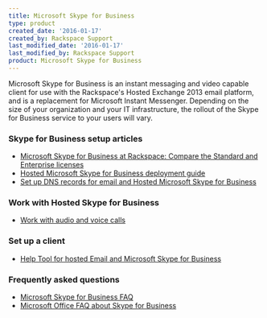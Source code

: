 ```yaml
---
title: Microsoft Skype for Business
type: product
created_date: '2016-01-17'
created_by: Rackspace Support
last_modified_date: '2016-01-17'
last_modified_by: Rackspace Support
product: Microsoft Skype for Business
---
```


Microsoft Skype for Business is an instant messaging and video capable
client for use with the Rackspace's Hosted Exchange 2013 email platform,
and is a replacement for Microsoft Instant Messenger. Depending on the
size of your organization and your IT infrastructure, the rollout of the
Skype for Business service to your users will vary.

###  Skype for Business setup articles

-   [Microsoft Skype for Business at Rackspace: Compare the Standard and
    Enterprise
    licenses](/how-to/microsoft-lync-at-rackspace-compare-the-standard-and-enterprise-licenses)
-   [Hosted Microsoft Skype for Business deployment
    guide](/how-to/hosted-microsoft-lync-at-rackspace-deployment-guide)
-   [Set up DNS records for email and Hosted Microsoft Skype for
    Business](/how-to/set-up-dns-records-for-cloud-office-email-and-skype-for-business)

###  Work with Hosted Skype for Business

-   [Work with audio and voice
    calls](/how-to/working-with-audio-and-voice-calls-in-hosted-skype-for-business)

###  Set up a client

-   [Help Tool for hosted Email and Microsoft Skype for
    Business](/how-to/help-tool-for-hosted-email-and-skype-for-business)

###  Frequently asked questions

-   [Microsoft Skype for Business FAQ](/how-to/skype-for-business-faq/)
-   [Microsoft Office FAQ about Skype for
    Business](https://support.office.microsoft.com/en-us/article/FAQ-about-Lync-a0b87a3e-016a-410e-bb0c-77d4b5654041?CTT=5&origin=HA103065025&CorrelationId=a66ece08-6a45-4a14-aba0-ad05cf4a94a2&ui=en-US&rs=en-US&ad=US#_Toc382835950)

